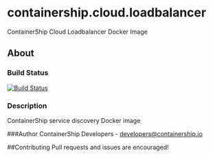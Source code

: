 # containership.cloud.loadbalancer
ContainerShip Cloud Loadbalancer Docker Image

## About

### Build Status
[![Build Status](https://drone.containership.io/api/badges/containership/containership.cloud.loadbalancer/status.svg)](https://drone.containership.io/containership/containership.cloud.loadbalancer)

### Description
ContainerShip service discovery Docker image

###Author
ContainerShip Developers - developers@containership.io

##Contributing
Pull requests and issues are encouraged!
